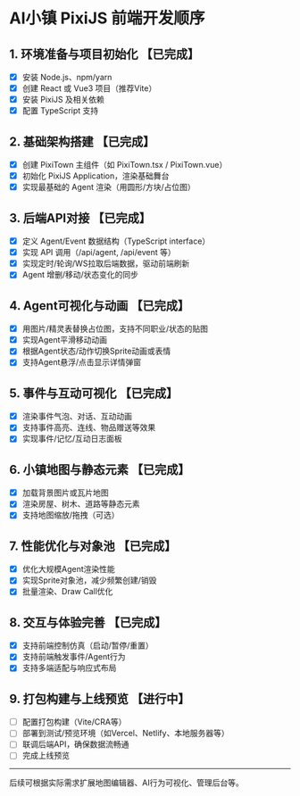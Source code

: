 # AI小镇 PixiJS 前端开发顺序

## 1. 环境准备与项目初始化 【已完成】
- [x] 安装 Node.js、npm/yarn
- [x] 创建 React 或 Vue3 项目（推荐Vite）
- [x] 安装 PixiJS 及相关依赖
- [x] 配置 TypeScript 支持

## 2. 基础架构搭建 【已完成】
- [x] 创建 PixiTown 主组件（如 PixiTown.tsx / PixiTown.vue）
- [x] 初始化 PixiJS Application，渲染基础舞台
- [x] 实现最基础的 Agent 渲染（用圆形/方块/占位图）

## 3. 后端API对接 【已完成】
- [x] 定义 Agent/Event 数据结构（TypeScript interface）
- [x] 实现 API 调用（/api/agent, /api/event 等）
- [x] 实现定时/轮询/WS拉取后端数据，驱动前端刷新
- [x] Agent 增删/移动/状态变化的同步

## 4. Agent可视化与动画 【已完成】
- [x] 用图片/精灵表替换占位图，支持不同职业/状态的贴图
- [x] 实现Agent平滑移动动画
- [x] 根据Agent状态/动作切换Sprite动画或表情
- [x] 支持Agent悬浮/点击显示详情弹窗

## 5. 事件与互动可视化 【已完成】
- [x] 渲染事件气泡、对话、互动动画
- [x] 支持事件高亮、连线、物品赠送等效果
- [x] 实现事件/记忆/互动日志面板

## 6. 小镇地图与静态元素 【已完成】
- [x] 加载背景图片或瓦片地图
- [x] 渲染房屋、树木、道路等静态元素
- [x] 支持地图缩放/拖拽（可选）

## 7. 性能优化与对象池 【已完成】
- [x] 优化大规模Agent渲染性能
- [x] 实现Sprite对象池，减少频繁创建/销毁
- [x] 批量渲染、Draw Call优化

## 8. 交互与体验完善 【已完成】
- [x] 支持前端控制仿真（启动/暂停/重置）
- [x] 支持前端触发事件/Agent行为
- [x] 支持多端适配与响应式布局

## 9. 打包构建与上线预览 【进行中】
- [ ] 配置打包构建（Vite/CRA等）
- [ ] 部署到测试/预览环境（如Vercel、Netlify、本地服务器等）
- [ ] 联调后端API，确保数据流畅通
- [ ] 完成上线预览

---

后续可根据实际需求扩展地图编辑器、AI行为可视化、管理后台等。 